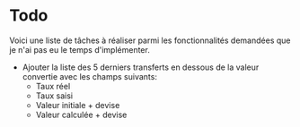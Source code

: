 # Todo

Voici une liste de tâches à réaliser parmi les fonctionnalités demandées que je n'ai pas eu le temps d'implémenter.

- Ajouter la liste des 5 derniers transferts en dessous de la valeur convertie avec les champs suivants:
  - Taux réel
  - Taux saisi
  - Valeur initiale + devise
  - Valeur calculée + devise

